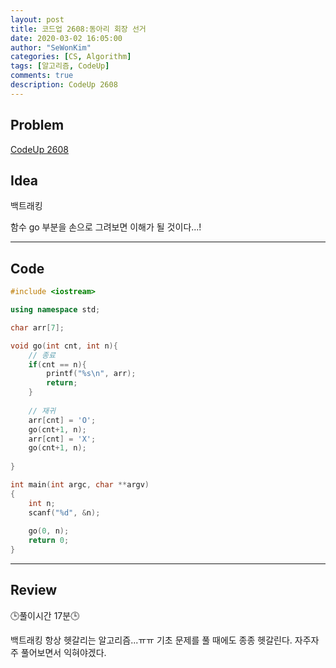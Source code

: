 ```yaml
---
layout: post
title: 코드업 2608:동아리 회장 선거
date: 2020-03-02 16:05:00
author: "SeWonKim"
categories: [CS, Algorithm]
tags: [알고리즘, CodeUp]
comments: true
description: CodeUp 2608
---
```


## Problem

[CodeUp 2608](https://codeup.kr/problem.php?id=2608)

## Idea

백트래킹

함수 go 부분을 손으로 그려보면 이해가 될 것이다...!

---


## Code 
```cpp
#include <iostream>

using namespace std;

char arr[7];

void go(int cnt, int n){
	// 종료
	if(cnt == n){
		printf("%s\n", arr);
		return;
	}
	
	// 재귀
	arr[cnt] = 'O';
	go(cnt+1, n);
	arr[cnt] = 'X';
	go(cnt+1, n);		
	 
}

int main(int argc, char **argv)
{
	int n;
	scanf("%d", &n);
	
	go(0, n);
    return 0;
}
```

---

## Review

🕒풀이시간 17분🕒 

백트래킹 항상 헷갈리는 알고리즘...ㅠㅠ 기초 문제를 풀 때에도 종종 헷갈린다. 자주자주 풀어보면서 익혀야겠다.

